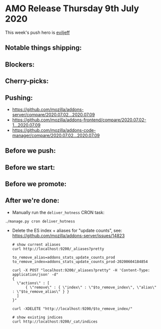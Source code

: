 # AMO Release Thursday 9th July 2020

This week's push hero is [eviljeff](https://github.com/eviljeff)

## Notable things shipping:

## Blockers:

## Cherry-picks:

## Pushing:

- https://github.com/mozilla/addons-server/compare/2020.07.02...2020.07.09
- https://github.com/mozilla/addons-frontend/compare/2020.07.02-1...2020.07.09
- https://github.com/mozilla/addons-code-manager/compare/2020.07.02...2020.07.09

## Before we push:

## Before we start:

## Before we promote:

## After we're done:

- Manually run the `deliver_hotness` CRON task:

```
./manage.py cron deliver_hotness
```

- Delete the ES index + aliases for "update counts", see: https://github.com/mozilla/addons-server/issues/14823
  ```
  # show current aliases
  curl http://localhost:9200/_aliases?pretty
  
  to_remove_alias=addons_stats_update_counts_prod
  to_remove_index=addons_stats_update_counts_prod-20200604184854
  
  curl -X POST "localhost:9200/_aliases?pretty" -H 'Content-Type: application/json' -d"
  {
    \"actions\" : [
        { \"remove\" : { \"index\" : \"$to_remove_index\", \"alias\" : \"$to_remove_alias\" } }
    ]
  }"

  curl -XDELETE "http://localhost:9200/$to_remove_index/"
  
  # show existing indices
  curl http://localhost:9200/_cat/indices
  ```
